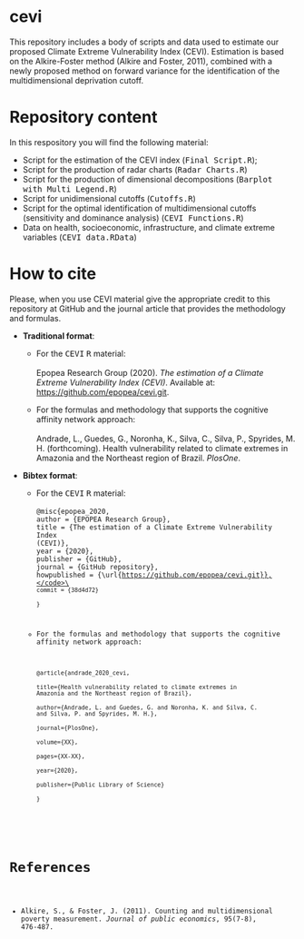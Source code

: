 # cevi
This repository includes a body of scripts and data used to estimate our proposed Climate Extreme Vulnerability Index (CEVI). Estimation is based on the Alkire-Foster method (Alkire and Foster, 2011), combined with a newly proposed method on forward variance for the identification of the multidimensional deprivation cutoff.

# Repository content
In this respository you will find the following material:
* Script for the estimation of the CEVI index (<tt>Final Script.R</tt>);
* Script for the production of radar charts (<tt>Radar Charts.R</tt>)
* Script for the production of dimensional decompositions (<tt>Barplot with Multi Legend.R</tt>)
* Script for unidimensional cutoffs (<tt>Cutoffs.R</tt>)
* Script for the optimal identification of multidimensional cutoffs (sensitivity and dominance analysis) (<tt>CEVI Functions.R</tt>)
* Data on health, socioeconomic, infrastructure, and climate extreme variables (<tt>CEVI data.RData</tt>)

# How to cite

Please, when you use CEVI material give the appropriate credit to this repository at GitHub and the journal article that provides the methodology and formulas.

* **Traditional format**:

  - For the <tt>CEVI</tt> <tt>R</tt> material:\
  \
  Epopea Research Group (2020). *The estimation of a Climate Extreme Vulnerability Index (CEVI)*. Available at: <https://github.com/epopea/cevi.git>.
  
  - For the formulas and methodology that supports the cognitive affinity network approach:\
  \
    Andrade, L., Guedes, G., Noronha, K., Silva, C., Silva, P., Spyrides, M. H. (forthcoming). Health vulnerability related to climate extremes in Amazonia and the Northeast region of Brazil. *PlosOne*.
    
* **Bibtex format**:

  - For the <tt>CEVI</tt> <tt>R</tt> material:\
  \
  <code>@misc{epopea_2020,</code>\
  <code>author = {EPOPEA Research Group},</code>\
  <code>title = {The estimation of a Climate Extreme Vulnerability Index (CEVI)},</code>\
  <code>year = {2020},</code>\
  <code>publisher = {GitHub},</code>\
  <code>journal = {GitHub repository},</code>\
  <code>howpublished = {\url{https://github.com/epopea/cevi.git}},</code>\
  <code>commit = {38d4d72}</code>\
  <code>}</code>
  
  - For the formulas and methodology that supports the cognitive affinity network approach:\
  \
  <code>@article{andrade_2020_cevi,</code>\
  <code>title={Health vulnerability related to climate extremes in Amazonia and the Northeast region of Brazil},</code>\
  <code>author={Andrade, L. and Guedes, G. and Noronha, K. and Silva, C. and Silva, P. and Spyrides, M. H.},</code>\
  <code>journal={PlosOne},</code>\
  <code>volume={XX},</code>\
  <code>pages={XX-XX},</code>\
  <code>year={2020},</code>\
  <code>publisher={Public Library of Science}</code>\
  <code>}</code>

# References
* Alkire, S., & Foster, J. (2011). Counting and multidimensional poverty measurement. *Journal of public economics*, 95(7-8), 476-487.
